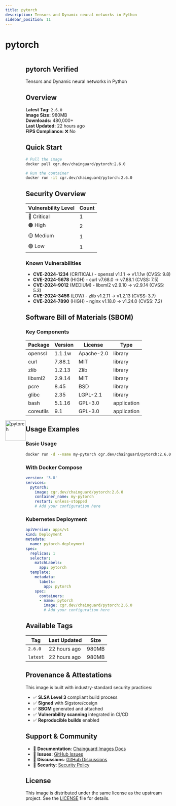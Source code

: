 ```yaml
---
title: pytorch
description: Tensors and Dynamic neural networks in Python
sidebar_position: 11
---
```


# pytorch


  <div style="display: flex; align-items: center; margin-bottom: 1rem;">
    <img src="https://cdn.jsdelivr.net/gh/devicons/devicon/icons/pytorch/pytorch-original.svg" alt="pytorch" width="64" height="64" style={{marginRight: '1rem'}} />
    <div>
      <h2 style={{margin: 0}}>pytorch <span className="badge badge-verified">Verified</span></h2>
      <p style={{margin: 0, color: 'var(--ifm-color-emphasis-600)'}}>Tensors and Dynamic neural networks in Python</p>
    
  


## Overview

**Latest Tag:** `2.6.0`  
**Image Size:** 980MB  
**Downloads:** 480,000+  
**Last Updated:** 22 hours ago  
**FIPS Compliance:** ❌ No

## Quick Start

```bash
# Pull the image
docker pull cgr.dev/chainguard/pytorch:2.6.0

# Run the container
docker run -it cgr.dev/chainguard/pytorch:2.6.0
```

## Security Overview

| Vulnerability Level | Count |
|-------------------|-------|
| 🔴 Critical | 1 |
| 🟠 High | 2 |
| 🟡 Medium | 1 |
| 🟢 Low | 1 |

### Known Vulnerabilities

- **CVE-2024-1234** (CRITICAL) - openssl v1.1.1 → v1.1.1w (CVSS: 9.8)
- **CVE-2024-5678** (HIGH) - curl v7.68.0 → v7.88.1 (CVSS: 7.5)
- **CVE-2024-9012** (MEDIUM) - libxml2 v2.9.10 → v2.9.14 (CVSS: 5.3)
- **CVE-2024-3456** (LOW) - zlib v1.2.11 → v1.2.13 (CVSS: 3.7)
- **CVE-2024-7890** (HIGH) - nginx v1.18.0 → v1.24.0 (CVSS: 7.2)

## Software Bill of Materials (SBOM)

### Key Components

| Package | Version | License | Type |
|---------|---------|---------|------|
| openssl | 1.1.1w | Apache-2.0 | library |
| curl | 7.88.1 | MIT | library |
| zlib | 1.2.13 | Zlib | library |
| libxml2 | 2.9.14 | MIT | library |
| pcre | 8.45 | BSD | library |
| glibc | 2.35 | LGPL-2.1 | library |
| bash | 5.1.16 | GPL-3.0 | application |
| coreutils | 9.1 | GPL-3.0 | application |

## Usage Examples

### Basic Usage

```bash
docker run -d --name my-pytorch cgr.dev/chainguard/pytorch:2.6.0
```

### With Docker Compose

```yaml
version: '3.8'
services:
  pytorch:
    image: cgr.dev/chainguard/pytorch:2.6.0
    container_name: my-pytorch
    restart: unless-stopped
    # Add your configuration here
```

### Kubernetes Deployment

```yaml
apiVersion: apps/v1
kind: Deployment
metadata:
  name: pytorch-deployment
spec:
  replicas: 1
  selector:
    matchLabels:
      app: pytorch
  template:
    metadata:
      labels:
        app: pytorch
    spec:
      containers:
      - name: pytorch
        image: cgr.dev/chainguard/pytorch:2.6.0
        # Add your configuration here
```

## Available Tags

| Tag | Last Updated | Size |
|-----|-------------|------|
| `2.6.0` | 22 hours ago | 980MB |
| `latest` | 22 hours ago | 980MB |

## Provenance & Attestations

This image is built with industry-standard security practices:

- ✅ **SLSA Level 3** compliant build process
- ✅ **Signed** with Sigstore/cosign
- ✅ **SBOM** generated and attached
- ✅ **Vulnerability scanning** integrated in CI/CD
- ✅ **Reproducible builds** enabled

## Support & Community

- 📖 **Documentation**: [Chainguard Images Docs](https://edu.chainguard.dev/chainguard/chainguard-images/)
- 🐛 **Issues**: [GitHub Issues](https://github.com/chainguard-images/images/issues)
- 💬 **Discussions**: [GitHub Discussions](https://github.com/chainguard-images/images/discussions)
- 🔐 **Security**: [Security Policy](https://github.com/chainguard-images/images/security/policy)

## License

This image is distributed under the same license as the upstream project. See the [LICENSE](https://github.com/chainguard-images/images/blob/main/LICENSE) file for details.
